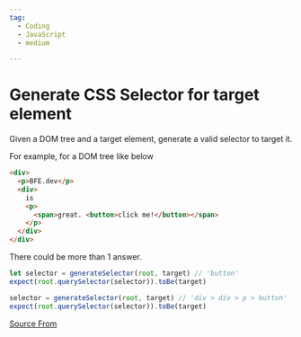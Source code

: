 ```yaml
---
tag:
  - Coding
  - JavaScript
  - medium

---
```

  
# Generate CSS Selector for target element

Given a DOM tree and a target element, generate a valid selector to target it.

For example, for a DOM tree like below

```html
<div>
  <p>BFE.dev</p>
  <div>
    is
    <p>
      <span>great. <button>click me!</button></span>
    </p>
  </div>
</div>
```

There could be more than 1 answer.

```js
let selector = generateSelector(root, target) // 'button'
expect(root.querySelector(selector)).toBe(target)

selector = generateSelector(root, target) // 'div > div > p > button'
expect(root.querySelector(selector)).toBe(target)
```


[Source From](https://bigfrontend.dev/problem/generate-selector)

  